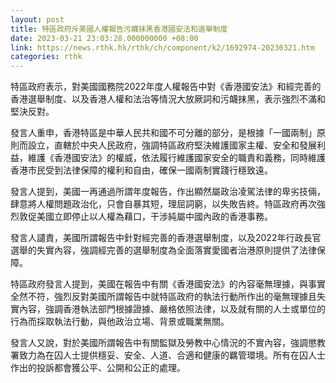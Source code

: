 ```yaml
---
layout: post
title: 特區政府斥美國人權報告污衊抹黑香港國安法和選舉制度
date: 2023-03-21 23:03:28.000000000 +08:00
link: https://news.rthk.hk/rthk/ch/component/k2/1692974-20230321.htm
categories: rthk
---
```


特區政府表示，對美國國務院2022年度人權報告中對《香港國安法》和經完善的香港選舉制度、以及香港人權和法治等情況大放厥詞和污衊抹黑，表示強烈不滿和堅決反對。

發言人重申，香港特區是中華人民共和國不可分離的部分，是根據「一國兩制」原則而設立，直轄於中央人民政府，強調特區政府堅決維護國家主權、安全和發展利益，維護《香港國安法》的權威，依法履行維護國家安全的職責和義務，同時維護香港市民受到法律保障的權利和自由，確保一國兩制實踐行穩致遠。

發言人提到，美國一再通過所謂年度報告，作出顯然屬政治凌駕法律的卑劣技倆，肆意將人權問題政治化，只會自暴其短，理屈詞窮，以失敗告終。特區政府再次強烈敦促美國立即停止以人權為藉口，干涉純屬中國內政的香港事務。

發言人譴責，美國所謂報告中針對經完善的香港選舉制度，以及2022年行政長官選舉的失實內容，強調經完善的選舉制度為全面落實愛國者治港原則提供了法律保障。

特區政府發言人提到，美國在報告中有關《香港國安法》的內容毫無理據，與事實全然不符，強烈反對美國所謂報告中就特區政府的執法行動所作出的毫無理據且失實內容，強調香港執法部門根據證據、嚴格依照法律，以及就有關的人士或單位的行為而採取執法行動，與他政治立場、背景或職業無關。

發言人又說，對於美國所謂報告中有關監獄及勞教中心情況的不實內容，強調懲教署致力為在囚人士提供穩妥、安全、人道、合適和健康的羈管環境。所有在囚人士作出的投訴都會獲公平、公開和公正的處理。
